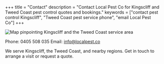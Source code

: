 +++
title = "Contact"
description = "Contact Local Pest Co for Kingscliff and Tweed Coast pest control quotes and bookings."
keywords = ["contact pest control Kingscliff", "Tweed Coast pest service phone", "email Local Pest Co"]
+++

![Map pinpointing Kingscliff and the Tweed Coast service area](https://via.placeholder.com/600x300 "Map of Kingscliff service area")

Phone: 0405 508 035
Email: [info@localpest.co](mailto:info@localpest.co)

We serve Kingscliff, the Tweed Coast, and nearby regions. Get in touch to arrange a visit or request a quote.
